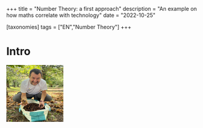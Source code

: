 +++
title = "Number Theory: a first approach"
description = "An example on how maths correlate with technology"
date = "2022-10-25"

[taxonomies]
tags = ["EN","Number Theory"]
+++

# Intro
<img src ="/imgs/salvini.png" width = "150" height = "150">
<! --- # ![Prova immagine](/imgs/salvini.png) --->
